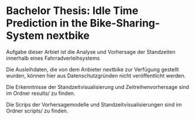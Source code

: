 # Bachelor Thesis: Idle Time Prediction in the Bike-Sharing-System nextbike

Aufgabe dieser Arbiet ist die Analyse und Vorhersage der Standzeiten innerhalb eines Fahrradverleihsystems 

Die Ausleihdaten, die von dem Anbieter nextbike zur Verfügung gestellt wurden, können hier aus Datenschutzgründen nicht veröffentlicht werden. 

Die Erkenntnisse der Standzeitvisualisierung und Zeitreihenvorhersage sind im Ordner results/ zu finden.

Die Scrips der Vorhersagemodelle und Standzeitvisualisierungen sind im Ordner scripts/ zu finden.




